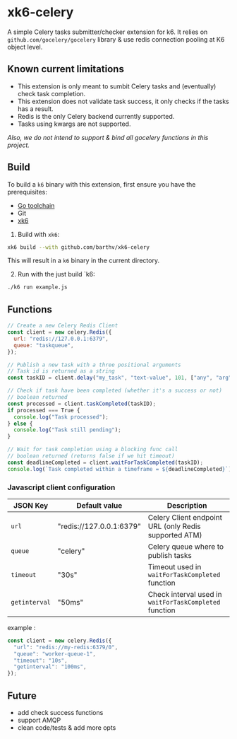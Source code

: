 # xk6-celery
A simple Celery tasks submitter/checker extension for k6.
It relies on `github.com/gocelery/gocelery` library & use redis connection pooling at K6 object level.

## Known current limitations
* This extension is only meant to sumbit Celery tasks and (eventually) check task completion.
* This extension does not validate task success, it only checks if the tasks has a result.
* Redis is the only Celery backend currently supported.
* Tasks using kwargs are not supported.

_Also, we do not intend to support & bind all gocelery functions in this project._

## Build

To build a `k6` binary with this extension, first ensure you have the prerequisites:

- [Go toolchain](https://go101.org/article/go-toolchain.html)
- Git
- [xk6](https://github.com/grafana/xk6)

1. Build with `xk6`:

```bash
xk6 build --with github.com/barthv/xk6-celery
```

This will result in a `k6` binary in the current directory.

2. Run with the just build `k6:

```bash
./k6 run example.js
```

## Functions

```javascript
// Create a new Celery Redis Client
const client = new celery.Redis({
  url: "redis://127.0.0.1:6379",
  queue: "taskqueue",
});

// Publish a new task with a three positional arguments
// Task id is returned as a string
const taskID = client.delay("my_task", "text-value", 101, ["any", "arg", "type", "allowed"]);

// Check if task have been completed (whether it's a success or not)
// boolean returned
const processed = client.taskCompleted(taskID);
if processed === True {
  console.log("Task processed");
} else {
  console.log("Task still pending");
}

// Wait for task completion using a blocking func call
// boolean returned (returns false if we hit timeout)
const deadlineCompleted = client.waitForTaskCompleted(taskID);
console.log(`Task completed within a timeframe = ${deadlineCompleted}`);
```

### Javascript client configuration
|   JSON Key    |      Default value       |   Description   |
|---------------|--------------------------|-----------------|
| `url`         | "redis://127.0.0.1:6379" | Celery Client endpoint URL (only Redis supported ATM) |
| `queue`       | "celery"                 | Celery queue where to publish tasks |
| `timeout`     | "30s"                    | Timeout used in `waitForTaskCompleted` function |
| `getinterval` | "50ms"                   | Check interval used in `waitForTaskCompleted` function |

example :
```javascript
const client = new celery.Redis({
  "url": "redis://my-redis:6379/0",
  "queue": "worker-queue-1",
  "timeout": "10s",
  "getinterval": "100ms",
});
```

## Future
* add check success functions
* support AMQP
* clean code/tests & add more opts
